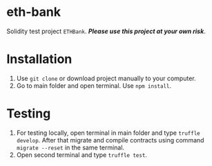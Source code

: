 # eth-bank
Solidity test project `ETHBank`. ***Please use this project at your own risk***.


# Installation
1. Use `git clone` or download project manually to your computer.
2. Go to main folder and open terminal. Use `npm install`.

# Testing
1. For testing locally, open terminal in main folder and type `truffle develop`. After that migrate and compile contracts using command `migrate --reset` in the same terminal.
2. Open second terminal and type `truffle test`.
